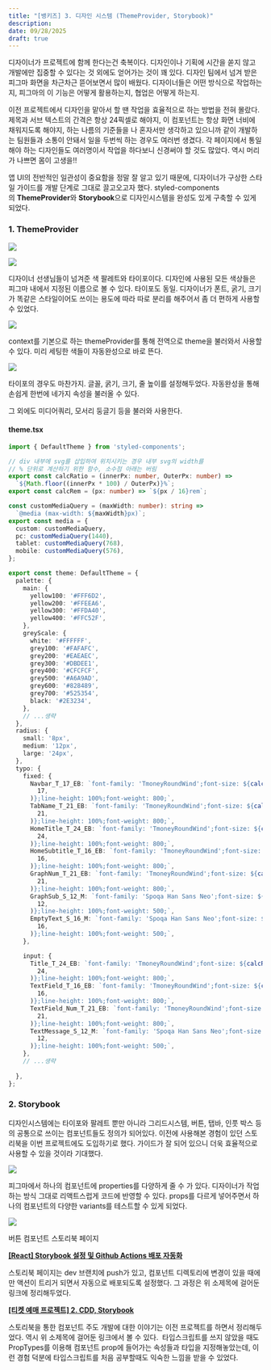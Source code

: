 ```yaml
---
title: "[뱅키즈] 3. 디자인 시스템 (ThemeProvider, Storybook)"
description:
date: 09/28/2025
draft: true
---
```

디자이너가 프로젝트에 함께 한다는건 축복이다. 디자인이나 기획에 시간을 쏟지 않고 개발에만 집중할 수 있다는 것 외에도 얻어가는 것이 꽤 있다. 디자인 팀에서 넘겨 받은 피그마 화면을 차근차근 뜯어보면서 많이 배웠다. 디자이너들은 어떤 방식으로 작업하는지, 피그마의 이 기능은 어떻게 활용하는지, 협업은 어떻게 하는지.  
  
이전 프로젝트에서 디자인을 맡아서 할 땐 작업을 효율적으로 하는 방법을 전혀 몰랐다. 제목과 서브 텍스트의 간격은 항상 24픽셀로 해야지, 이 컴포넌트는 항상 화면 너비에 채워지도록 해야지, 하는 나름의 기준들을 나 혼자서만 생각하고 있으니까 같이 개발하는 팀원들과 소통이 안돼서 일을 두번씩 하는 경우도 여러번 생겼다. 각 페이지에서 통일해야 하는 디자인들도 여러명이서 작업을 하다보니 신경써야 할 것도 많았다. 역시 머리가 나쁘면 몸이 고생을!!  
  
앱 UI의 전반적인 일관성이 중요함을 정말 잘 알고 있기 때문에, 디자이너가 구상한 스타일 가이드를 개발 단계로 그대로 끌고오고자 했다. styled-components의 **ThemeProvider**와 **Storybook**으로 디자인시스템을 완성도 있게 구축할 수 있게 되었다.

### 1. ThemeProvider

![](https://blog.kakaocdn.net/dna/bBcXcd/btrIfRMPX0x/AAAAAAAAAAAAAAAAAAAAAHNM2zTfwAcJJiJSGrjoYIQvtBMD6X46tYKeg-mXSTAN/img.png?credential=yqXZFxpELC7KVnFOS48ylbz2pIh7yKj8&expires=1759244399&allow_ip=&allow_referer=&signature=6qP1o0Ip00HhI2ry%2B1ZylYHqPvQ%3D)

![](https://blog.kakaocdn.net/dna/cMGC7i/btrH49VUgFF/AAAAAAAAAAAAAAAAAAAAAMpbrWvL1yZ8H_JetL_A81dpMJ6-xcqBqp0C1VUkO3VM/img.png?credential=yqXZFxpELC7KVnFOS48ylbz2pIh7yKj8&expires=1759244399&allow_ip=&allow_referer=&signature=Vzr%2B0DDkw3GQcPBLhxZYaIe6u7s%3D)

디자이너 선생님들이 넘겨준 색 팔레트와 타이포이다. 디자인에 사용된 모든 색상들은 피그마 내에서 지정된 이름으로 볼 수 있다. 타이포도 동일. 디자이너가 폰트, 굵기, 크기가 똑같은 스타일이어도 쓰이는 용도에 따라 따로 분리를 해주어서 좀 더 편하게 사용할 수 있었다.  
  

![](https://blog.kakaocdn.net/dna/nrSAD/btrIkpbYPcP/AAAAAAAAAAAAAAAAAAAAABdeHGITBfvPsjXj9arnuVRGQ3CFUROdo8m7-yQcjAWP/img.png?credential=yqXZFxpELC7KVnFOS48ylbz2pIh7yKj8&expires=1759244399&allow_ip=&allow_referer=&signature=HWLepPD9lcCfsAAWcenbub7mauc%3D)

context를 기본으로 하는 themeProvider를 통해 전역으로 theme을 불러와서 사용할 수 있다. 미리 세팅한 색들이 자동완성으로 바로 뜬다.

![](https://blog.kakaocdn.net/dna/bIkNIf/btrImccau6f/AAAAAAAAAAAAAAAAAAAAAEQe70ArBLbBePoU2p1fn7KVum_31Dt2EoyOGhXQnWgM/img.png?credential=yqXZFxpELC7KVnFOS48ylbz2pIh7yKj8&expires=1759244399&allow_ip=&allow_referer=&signature=l0O8TskDISxEsi2P3cjWsAX96kc%3D)

타이포의 경우도 마찬가지. 글꼴, 굵기, 크기, 줄 높이를 설정해두었다. 자동완성을 통해 손쉽게 한번에 네가지 속성을 불러올 수 있다.

그 외에도 미디어쿼리, 모서리 둥글기 등을 불러와 사용한다.

#### theme.tsx

```typescript
import { DefaultTheme } from 'styled-components';

// div 내부에 svg를 삽입하여 위치시키는 경우 내부 svg의 width를
// % 단위로 계산하기 위한 함수, 소수점 아래는 버림
export const calcRatio = (innerPx: number, OuterPx: number) =>
  `${Math.floor((innerPx * 100) / OuterPx)}%`;
export const calcRem = (px: number) => `${px / 16}rem`;

const customMediaQuery = (maxWidth: number): string =>
  `@media (max-width: ${maxWidth}px)`;
export const media = {
  custom: customMediaQuery,
  pc: customMediaQuery(1440),
  tablet: customMediaQuery(768),
  mobile: customMediaQuery(576),
};

export const theme: DefaultTheme = {
  palette: {
    main: {
      yellow100: '#FFF6D2',
      yellow200: '#FFEEA6',
      yellow300: '#FFDA40',
      yellow400: '#FFC52F',
    },
    greyScale: {
      white: '#FFFFFF',
      grey100: '#FAFAFC',
      grey200: '#EAEAEC',
      grey300: '#DBDEE1',
      grey400: '#CFCFCF',
      grey500: '#A6A9AD',
      grey600: '#828489',
      grey700: '#525354',
      black: '#2E3234',
    },
    // ...생략
  },
  radius: {
    small: '8px',
    medium: '12px',
    large: '24px',
  },
  typo: {
    fixed: {
      Navbar_T_17_EB: `font-family: 'TmoneyRoundWind';font-size: ${calcRem(
        17,
      )};line-height: 100%;font-weight: 800;`,
      TabName_T_21_EB: `font-family: 'TmoneyRoundWind';font-size: ${calcRem(
        21,
      )};line-height: 100%;font-weight: 800;`,
      HomeTitle_T_24_EB: `font-family: 'TmoneyRoundWind';font-size: ${calcRem(
        24,
      )};line-height: 100%;font-weight: 800;`,
      HomeSubtitle_T_16_EB: `font-family: 'TmoneyRoundWind';font-size: ${calcRem(
        16,
      )};line-height: 100%;font-weight: 800;`,
      GraphNum_T_21_EB: `font-family: 'TmoneyRoundWind';font-size: ${calcRem(
        21,
      )};line-height: 100%;font-weight: 800;`,
      GraphSub_S_12_M: `font-family: 'Spoqa Han Sans Neo';font-size: ${calcRem(
        12,
      )};line-height: 100%;font-weight: 500;`,
      EmptyText_S_16_M: `font-family: 'Spoqa Han Sans Neo';font-size: ${calcRem(
        16,
      )};line-height: 100%;font-weight: 500;`,
    },

    input: {
      Title_T_24_EB: `font-family: 'TmoneyRoundWind';font-size: ${calcRem(
        24,
      )};line-height: 100%;font-weight: 800;`,
      TextField_T_16_EB: `font-family: 'TmoneyRoundWind';font-size: ${calcRem(
        16,
      )};line-height: 100%;font-weight: 800;`,
      TextField_Num_T_21_EB: `font-family: 'TmoneyRoundWind';font-size: ${calcRem(
        21,
      )};line-height: 100%;font-weight: 800;`,
      TextMessage_S_12_M: `font-family: 'Spoqa Han Sans Neo';font-size: ${calcRem(
        12,
      )};line-height: 100%;font-weight: 500;`,
    },
    // ...생략
    
  },
};
```

### 2. Storybook

디자인시스템에는 타이포와 팔레트 뿐만 아니라 그리드시스템, 버튼, 탭바, 인풋 박스 등의 공통으로 쓰이는 컴포넌트들도 정의가 되어있다. 이전에 사용해본 경험이 있던 스토리북을 이번 프로젝트에도 도입하기로 했다. 가이드가 잘 되어 있으니 더욱 효율적으로 사용할 수 있을 것이라 기대했다.

![](https://blog.kakaocdn.net/dna/cYf0Oo/btrIjLsQHtq/AAAAAAAAAAAAAAAAAAAAAGAWnJSsfRZqUO23vXW1DQtuBUSbkKxssLaSHxkuCE0h/img.png?credential=yqXZFxpELC7KVnFOS48ylbz2pIh7yKj8&expires=1759244399&allow_ip=&allow_referer=&signature=RxIHdDMaTl9%2FmR%2BZdfCp9clwORo%3D)

피그마에서 하나의 컴포넌트에 properties를 다양하게 줄 수 가 있다. 디자이너가 작업하는 방식 그대로 리액트스럽게 코드에 반영할 수 있다. props를 다르게 넣어주면서 하나의 컴포넌트의 다양한 variants를 테스트할 수 있게 되었다. 

![](https://blog.kakaocdn.net/dna/n8VgR/btrImP9qthD/AAAAAAAAAAAAAAAAAAAAAPODyydDwrL1eUJ2ylXwalNU0Tymmj4-S_g3523RXJu3/img.png?credential=yqXZFxpELC7KVnFOS48ylbz2pIh7yKj8&expires=1759244399&allow_ip=&allow_referer=&signature=FcJD4oZNywH2yVUuuZmrINIfvso%3D)

버튼 컴포넌트 스토리북 페이지

[**[React] Storybook 설정 및 Github Actions 배포 자동화**](https://9yujin.tistory.com/46?category=1013884)

스토리북 페이지는 dev 브랜치에 push가 있고, 컴포넌트 디렉토리에 변경이 있을 때에만 액션이 트리거 되면서 자동으로 배포되도록 설정했다. 그 과정은 위 소제목에 걸어둔 링크에 정리해두었다.

**[[티켓 예매 프로젝트] 2. CDD, Storybook](https://9yujin.tistory.com/25?category=1025360)**

스토리북을 통한 컴포넌트 주도 개발에 대한 이야기는 이전 프로젝트를 하면서 정리해두었다. 역시 위 소제목에 걸어둔 링크에서 볼 수 있다.  타입스크립트를 쓰지 않았을 때도 PropTypes를 이용해 컴포넌트 prop에 들어가는 속성들과 타입을 지정해놓았는데, 이런 경험 덕분에 타입스크립트를 처음 공부할때도 익숙한 느낌을 받을 수 있었다.